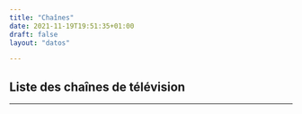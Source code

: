 ```yaml
---
title: "Chaînes"
date: 2021-11-19T19:51:35+01:00
draft: false
layout: "datos"

---
```

## Liste des chaînes de télévision
****